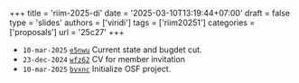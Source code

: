 +++
title = 'riim-2025-di'
date = '2025-03-10T13:19:44+07:00'
draft = false
type = 'slides'
authors = ['viridi']
tags = ['riim20251']
categories = ['proposals']
url = '25c27'
+++

+ `10-mar-2025` [`e5nwu`](https://osf.io/e5nwu) Current state and bugdet cut.
+ `23-dec-2024` [`wfz62`](https://osf.io/wfz62) CV for member invitation
+ `10-mar-2025` [`bvxnc`](https://osf.io/bvxnc) Initialize OSF project.
